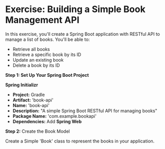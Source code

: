 # Exercise: Building a Simple Book Management API

In this exercise, you'll create a Spring Boot application with RESTful API to manage a list of books. You'll be able to:
- Retrieve all books
- Retrieve a specific book by its ID
- Update an existing book
- Delete a book by its ID

**Step 1: Set Up Your Spring Boot Project**

**Spring Initializr**
- **Project:** Gradle
- **Artifact:** 'book-api'
- **Name:** 'book-api'
- **Description:** "A simple Spring Boot RESTful API for managing books"
- **Package Name:** 'com.example.bookapi'
- **Dependencies:** Add **Spring Web**

**Step 2:** Create the Book Model

Create a Simple 'Book' class to represent the books in your application.

